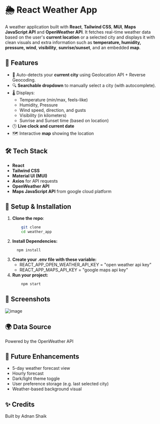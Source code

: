 # 🌦️ React Weather App

A weather application built with **React**, **Tailwind CSS**, **MUI**, **Maps JavaScript API** and **OpenWeather API**. It fetches real-time weather data based on the user's **current location** or a selected city and displays it with clean visuals and extra information such as **temperature, humidity, pressure, wind**, **visibility**, **sunrise/sunset**, and an embedded **map**.


## 🚀 Features

- 📍 Auto-detects your **current city** using Geolocation API + Reverse Geocoding.
- 🔍 **Searchable dropdown** to manually select a city (with autocomplete).
- 🌡️ Displays:
  - Temperature (min/max, feels-like)
  - Humidity, Pressure
  - Wind speed, direction, and gusts
  - Visibility (in kilometers)
  - Sunrise and Sunset time (based on location)
- 🕒 **Live clock and current date**
- 🗺️ Interactive **map** showing the location
  

## 🛠️ Tech Stack

- **React**
- **Tailwind CSS**
- **Material UI (MUI)**
- **Axios** for API requests
- **OpenWeather API**
- **Maps JavaScript API** from google cloud platform

## 🔑 Setup & Installation
1. **Clone the repo**:
     ```bash
         git clone
         cd weather_app
2. **Install Dependencies:**
      ```bash
        npm install
3. **Create your .env file with these variable:**
    - REACT_APP_OPEN_WEATHER_API_KEY = "open weather api key"
    - REACT_APP_MAPS_API_KEY = "google maps api key"
4. **Run your project:**
   ```bash
       npm start    


## 📸 Screenshots
![image](https://github.com/user-attachments/assets/3816f42d-d145-4a0f-ac16-f6ed6e893a62)

## 🌍 Data Source
Powered by the OpenWeather API

## 🧠 Future Enhancements
- 5-day weather forecast view
- Hourly forecast
- Dark/light theme toggle
- User preference storage (e.g. last selected city)
- Weather-based background visual

## ✨ Credits
Built by Adnan Shaik
